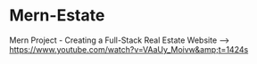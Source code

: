 # Mern-Estate
Mern Project - Creating a Full-Stack Real Estate Website --> https://www.youtube.com/watch?v=VAaUy_Moivw&amp;t=1424s
